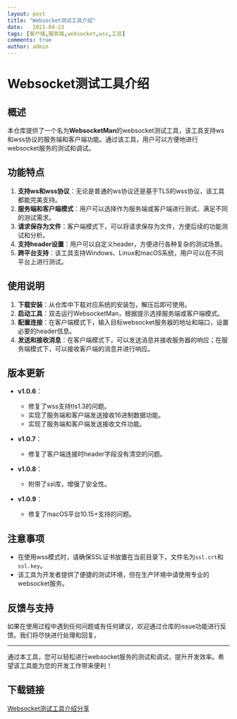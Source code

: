 ```yaml
---
layout: post
title: "Websocket测试工具介绍"
date:   2021-04-23
tags: [客户端,服务端,websocket,wss,工具]
comments: true
author: admin
---
```

# Websocket测试工具介绍

## 概述

本仓库提供了一个名为**WebsocketMan**的websocket测试工具，该工具支持ws和wss协议的服务端和客户端功能。通过该工具，用户可以方便地进行websocket服务的测试和调试。

## 功能特点

1. **支持ws和wss协议**：无论是普通的ws协议还是基于TLS的wss协议，该工具都能完美支持。
2. **服务端和客户端模式**：用户可以选择作为服务端或客户端进行测试，满足不同的测试需求。
3. **请求保存为文件**：客户端模式下，可以将请求保存为文件，方便后续的功能测试和分析。
4. **支持header设置**：用户可以自定义header，方便进行各种复杂的测试场景。
5. **跨平台支持**：该工具支持Windows、Linux和macOS系统，用户可以在不同平台上进行测试。

## 使用说明

1. **下载安装**：从仓库中下载对应系统的安装包，解压后即可使用。
2. **启动工具**：双击运行WebsocketMan，根据提示选择服务端或客户端模式。
3. **配置连接**：在客户端模式下，输入目标websocket服务器的地址和端口，设置必要的header信息。
4. **发送和接收消息**：在客户端模式下，可以发送消息并接收服务器的响应；在服务端模式下，可以接收客户端的消息并进行响应。

## 版本更新

- **v1.0.6**：
  - 修复了wss支持tls1.3的问题。
  - 实现了服务端和客户端发送接收16进制数据功能。
  - 实现了服务端和客户端发送接收文件功能。

- **v1.0.7**：
  - 修复了客户端连接时header字段没有清空的问题。

- **v1.0.8**：
  - 附带了ssl库，增强了安全性。

- **v1.0.9**：
  - 修复了macOS平台10.15+支持的问题。

## 注意事项

- 在使用wss模式时，请确保SSL证书放置在当前目录下，文件名为`ssl.crt`和`ssl.key`。
- 该工具为开发者提供了便捷的测试环境，但在生产环境中请使用专业的websocket服务。

## 反馈与支持

如果在使用过程中遇到任何问题或有任何建议，欢迎通过仓库的issue功能进行反馈。我们将尽快进行处理和回复。

---

通过本工具，您可以轻松进行websocket服务的测试和调试，提升开发效率。希望该工具能为您的开发工作带来便利！

## 下载链接

[Websocket测试工具介绍分享](https://pan.quark.cn/s/a824ed8b6c8a)